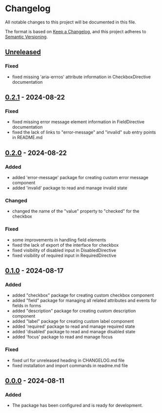 # Changelog

All notable changes to this project will be documented in this file.

The format is based on [Keep a Changelog](https://keepachangelog.com/en/1.1.0/), and this project adheres to [Semantic Versioning](https://semver.org/spec/v2.0.0.html).

## [Unreleased]

### Fixed

- fixed missing 'aria-errros' attribute information in CheckboxDirective documentation

## [0.2.1] - 2024-08-22

### Fixed

- fixed missing error message element information in FieldDirective documentation
- fixed the lack of links to "error-message" and "invalid" sub entry points in README.md

## [0.2.0] - 2024-08-22

### Added

- added 'error-message' package for creating custom error message component
- added 'invalid' package to read and manage invalid state

### Changed

- changed the name of the "value" property to "checked" for the checkbox

### Fixed

- some improvements in handling field elements
- fixed the lack of export of the interface for checkbox
- fixed visibility of disabled input in DisabledDirective
- fixed visibility of required input in RequiredDirective

## [0.1.0] - 2024-08-17

### Added

- added "checkbox" package for creating custom checkbox component
- added "field" package for managing all related attributes and events for fields in forms
- added "description" package for creating custom description component
- added "label" package for creating custom label component
- added 'required' package to read and manage required state
- added 'disabled' package to read and manage disabled state
- added 'focus' package to read and manage focus

### Fixed

- fixed url for unreleased heading in CHANGELOG.md file
- fixed installation and import commands in readme.md file

## [0.0.0] - 2024-08-11

### Added

- The package has been configured and is ready for development.

[Unreleased]: https://github.com/headlessng/headlessng/compare/@headlessng/primitives-v0.2.1...HEAD
[0.2.1]: https://github.com/headlessng/headlessng/releases/tag/%40headlessng%2Fprimitives-v0.2.1
[0.2.0]: https://github.com/headlessng/headlessng/releases/tag/%40headlessng%2Fprimitives-v0.2.0
[0.1.0]: https://github.com/headlessng/headlessng/releases/tag/%40headlessng%2Fprimitives-v0.1.0
[0.0.0]: https://github.com/headlessng/headlessng/releases/tag/%40headlessng%2Fprimitives-v0.0.0
